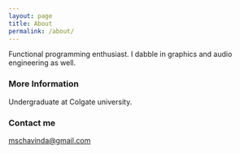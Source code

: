 ```yaml
---
layout: page
title: About
permalink: /about/
---
```


Functional programming enthusiast. I dabble in graphics and audio engineering as well.

### More Information

Undergraduate at Colgate university.

### Contact me

[mschavinda@gmail.com](mailto:mschavinda@gmail.com)